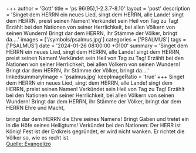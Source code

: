 +++
author = 'Gott'
title = 'ps 96(95),1-2.3.7-8.10'
layout = 'post'
description = 'Singet dem HERRN ein neues Lied, singt dem HERRN, alle Lande! singt dem HERRN, preist seinen Namen! Verkündet sein Heil von Tag zu Tag!  Erzählt bei den Nationen von seiner Herrlichkeit, bei allen Völkern von seinen Wundern!  Bringt dar dem HERRN, ihr Stämme der Völker, bringt da....'
images = ['/symbols/psalmus.jpg']
categories = ['PSALMUS']
tags = ['PSALMUS']
date = '2024-01-26 08:00:00 +0100'
summary = 'Singet dem HERRN ein neues Lied, singt dem HERRN, alle Lande! singt dem HERRN, preist seinen Namen! Verkündet sein Heil von Tag zu Tag!  Erzählt bei den Nationen von seiner Herrlichkeit, bei allen Völkern von seinen Wundern!  Bringt dar dem HERRN, ihr Stämme der Völker, bringt da....'
linkedsummaryImage = 'psalmus.jpg'
keepImageRatio = 'true'
+++
Singet dem HERRN ein neues Lied, singt dem HERRN, alle Lande!
singt dem HERRN, preist seinen Namen! Verkündet sein Heil von Tag zu Tag! 
Erzählt bei den Nationen von seiner Herrlichkeit, bei allen Völkern von seinen Wundern! 
Bringt dar dem HERRN, ihr Stämme der Völker, bringt dar dem HERRN Ehre und Macht,

bringt dar dem HERRN die Ehre seines Namens! Bringt Gaben und tretet ein in die Höfe seines Heiligtums! 
Verkündet bei den Nationen: Der HERR ist König! Fest ist der Erdkreis gegründet, er wird nicht wanken.<!--more--> Er richtet die Völker so, wie es recht ist.<br> [Quelle: Evangelizo](https://evangeliumtagfuertag.org/DE/gospel)
